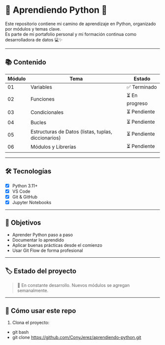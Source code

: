 # 🐍 Aprendiendo Python 🐍

Este repositorio contiene mi camino de aprendizaje en Python, organizado por módulos y temas clave.  
Es parte de mi portafolio personal y mi formación continua como desarrolladora de datos 💻✨

---

## 📚 Contenido

| Módulo | Tema | Estado |
|--------|------|--------|
| 01 | Variables | ✅ Terminado |
| 02 | Funciones | ⏳ En progreso |
| 03 | Condicionales | ⏳ Pendiente |
| 04 | Bucles | ⏳ Pendiente |
| 05 | Estructuras de Datos (listas, tuplas, diccionarios) | ⏳ Pendiente |
| 06 | Módulos y Librerías | ⏳ Pendiente |

---

## 🛠 Tecnologías

- [x] Python 3.11+
- [x] VS Code
- [x] Git & GitHub
- [x] Jupyter Notebooks

---

## 🚀 Objetivos

- Aprender Python paso a paso
- Documentar lo aprendido
- Aplicar buenas prácticas desde el comienzo
- Usar Git Flow de forma profesional

---

## 🏷️ Estado del proyecto

> 🚧 En constante desarrollo. Nuevos módulos se agregan semanalmente.

---

## 📌 Cómo usar este repo

1. Clona el proyecto:
- git bash
- git clone https://github.com/ConyJerez/aprendiendo-python.git
